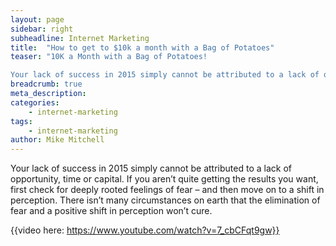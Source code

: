 ```yaml
---
layout: page
sidebar: right
subheadline: Internet Marketing
title:  "How to get to $10k a month with a Bag of Potatoes"
teaser: "10K a Month with a Bag of Potatoes!

Your lack of success in 2015 simply cannot be attributed to a lack of opportunity, time or capital."
breadcrumb: true
meta_description:
categories:
    - internet-marketing
tags:
    - internet-marketing
author: Mike Mitchell
---
```


Your lack of success in 2015 simply cannot be attributed to a lack of opportunity, time or capital. If you aren’t quite getting the results you want, first check for deeply rooted feelings of fear – and then move on to a shift in perception.
There isn’t many circumstances on earth that the elimination of fear and a positive shift in perception won’t cure.

{{video here: https://www.youtube.com/watch?v=7_cbCFqt9gw}}